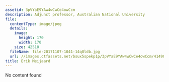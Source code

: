 ```yaml
---
assetid: 3pVYaE9YAw4wCwCe4owCcm
description: Adjunct professor, Australian National University
file:
  contentType: image/jpeg
  details:
    image:
      height: 170
      width: 170
    size: 42510
  fileName: file-20171107-1041-14q8ldb.jpg
  url: //images.ctfassets.net/bsux5spekp1p/3pVYaE9YAw4wCwCe4owCcm/41490b29cc81370a603ae89d2d5078ce/file-20171107-1041-14q8ldb.jpg
title: Erik Meijaard
---
```

No content found